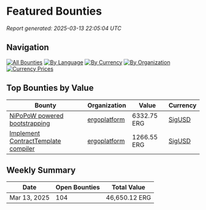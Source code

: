# Featured Bounties

*Report generated: 2025-03-13 22:05:04 UTC*

## Navigation

[![All Bounties](https://img.shields.io/badge/All_Bounties-104-blue)](all.md) [![By Language](https://img.shields.io/badge/By_Language-6-green)](all.md#bounties-by-programming-language) [![By Currency](https://img.shields.io/badge/By_Currency-7-yellow)](all.md#bounties-by-currency) [![By Organization](https://img.shields.io/badge/By_Organization-5-orange)](all.md#bounties-by-organization) [![Currency Prices](https://img.shields.io/badge/Currency_Prices-5-purple)](currency_prices.md)

## Top Bounties by Value

| Bounty | Organization | Value | Currency |
|--------|--------------|-------|----------|
| [NiPoPoW powered bootstrapping ](https://github.com/ergoplatform/ergo/issues/1365) | [ergoplatform](by_org/ergoplatform.md) | 6332.75 ERG | [SigUSD](by_currency/sigusd.md) |
| [Implement ContractTemplate compiler](https://github.com/ergoplatform/sigmastate-interpreter/issues/852) | [ergoplatform](by_org/ergoplatform.md) | 1266.55 ERG | [SigUSD](by_currency/sigusd.md) |

## Weekly Summary

| Date | Open Bounties | Total Value |
|------|--------------|-------------|
| Mar 13, 2025 | 104 | 46,650.12 ERG |

